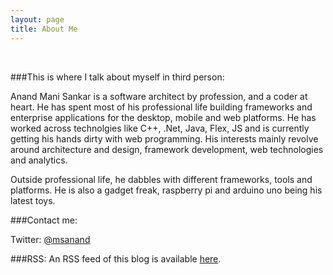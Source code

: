 ```yaml
---
layout: page
title: About Me
---
```


<div class="circularProfilePic"></div>

<br>

###This is where I talk about myself in third person:

Anand Mani Sankar is a software architect by profession, and a coder at heart. He has spent most of his professional life building frameworks and enterprise applications for the desktop, mobile and web platforms. He has worked across technolgies like C++, .Net, Java, Flex, JS and is currently getting his hands dirty with web programming. His interests mainly revolve around architecture and design, framework development, web technologies and analytics.

Outside professional life, he dabbles with different frameworks, tools and platforms. He is also a gadget freak, raspberry pi and arduino uno being his latest toys.

###Contact me:

Twitter: [@msanand](https://twitter.com/msanand)

###RSS:
An RSS feed of this blog is available [here](http://feeds.feedburner.com/thoughtstostring).
